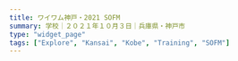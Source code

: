 ```yaml
---
title: ワイワム神戸・2021 SOFM
summary: 学校｜２０２１年１０月３日｜兵庫県・神戸市
type: "widget_page"
tags: ["Explore", "Kansai", "Kobe", "Training", "SOFM"]
---
```

